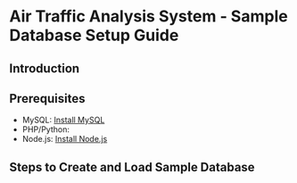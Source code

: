 # Air Traffic Analysis System - Sample Database Setup Guide

## Introduction

## Prerequisites
- MySQL: [Install MySQL](https://dev.mysql.com/doc/refman/8.0/en/installing.html)
- PHP/Python:
- Node.js: [Install Node.js](https://nodejs.org/)

## Steps to Create and Load Sample Database
